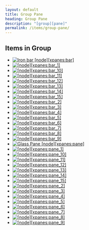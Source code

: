 ```yaml
---
layout: default
title: Group Pane
heading: Group Pane
description: "[group][pane]"
permalink: /items/group-pane/
---
```



## Items in Group

<ul class="list-items">
    <li><a href="{{site.baseurl}}/items/xpanes-bar/"><img src="{{site.baseurl}}/assets/img/items/itemcubes/xpanes_bar.png" data-toggle="tooltip" title="Iron bar [node][xpanes:bar]"></a></li>
    <li><a href="{{site.baseurl}}/items/xpanes-bar-1/"><img src="{{site.baseurl}}/assets/img/items/itemcubes/xpanes_bar_1.png" data-toggle="tooltip" title=" [node][xpanes:bar_1]"></a></li>
    <li><a href="{{site.baseurl}}/items/xpanes-bar-10/"><img src="{{site.baseurl}}/assets/img/items/itemcubes/xpanes_bar_10.png" data-toggle="tooltip" title=" [node][xpanes:bar_10]"></a></li>
    <li><a href="{{site.baseurl}}/items/xpanes-bar-11/"><img src="{{site.baseurl}}/assets/img/items/itemcubes/xpanes_bar_11.png" data-toggle="tooltip" title=" [node][xpanes:bar_11]"></a></li>
    <li><a href="{{site.baseurl}}/items/xpanes-bar-12/"><img src="{{site.baseurl}}/assets/img/items/itemcubes/xpanes_bar_12.png" data-toggle="tooltip" title=" [node][xpanes:bar_12]"></a></li>
    <li><a href="{{site.baseurl}}/items/xpanes-bar-13/"><img src="{{site.baseurl}}/assets/img/items/itemcubes/xpanes_bar_13.png" data-toggle="tooltip" title=" [node][xpanes:bar_13]"></a></li>
    <li><a href="{{site.baseurl}}/items/xpanes-bar-14/"><img src="{{site.baseurl}}/assets/img/items/itemcubes/xpanes_bar_14.png" data-toggle="tooltip" title=" [node][xpanes:bar_14]"></a></li>
    <li><a href="{{site.baseurl}}/items/xpanes-bar-15/"><img src="{{site.baseurl}}/assets/img/items/itemcubes/xpanes_bar_15.png" data-toggle="tooltip" title=" [node][xpanes:bar_15]"></a></li>
    <li><a href="{{site.baseurl}}/items/xpanes-bar-2/"><img src="{{site.baseurl}}/assets/img/items/itemcubes/xpanes_bar_2.png" data-toggle="tooltip" title=" [node][xpanes:bar_2]"></a></li>
    <li><a href="{{site.baseurl}}/items/xpanes-bar-3/"><img src="{{site.baseurl}}/assets/img/items/itemcubes/xpanes_bar_3.png" data-toggle="tooltip" title=" [node][xpanes:bar_3]"></a></li>
    <li><a href="{{site.baseurl}}/items/xpanes-bar-4/"><img src="{{site.baseurl}}/assets/img/items/itemcubes/xpanes_bar_4.png" data-toggle="tooltip" title=" [node][xpanes:bar_4]"></a></li>
    <li><a href="{{site.baseurl}}/items/xpanes-bar-5/"><img src="{{site.baseurl}}/assets/img/items/itemcubes/xpanes_bar_5.png" data-toggle="tooltip" title=" [node][xpanes:bar_5]"></a></li>
    <li><a href="{{site.baseurl}}/items/xpanes-bar-6/"><img src="{{site.baseurl}}/assets/img/items/itemcubes/xpanes_bar_6.png" data-toggle="tooltip" title=" [node][xpanes:bar_6]"></a></li>
    <li><a href="{{site.baseurl}}/items/xpanes-bar-7/"><img src="{{site.baseurl}}/assets/img/items/itemcubes/xpanes_bar_7.png" data-toggle="tooltip" title=" [node][xpanes:bar_7]"></a></li>
    <li><a href="{{site.baseurl}}/items/xpanes-bar-8/"><img src="{{site.baseurl}}/assets/img/items/itemcubes/xpanes_bar_8.png" data-toggle="tooltip" title=" [node][xpanes:bar_8]"></a></li>
    <li><a href="{{site.baseurl}}/items/xpanes-bar-9/"><img src="{{site.baseurl}}/assets/img/items/itemcubes/xpanes_bar_9.png" data-toggle="tooltip" title=" [node][xpanes:bar_9]"></a></li>
    <li><a href="{{site.baseurl}}/items/xpanes-pane/"><img src="{{site.baseurl}}/assets/img/items/itemcubes/xpanes_pane.png" data-toggle="tooltip" title="Glass Pane [node][xpanes:pane]"></a></li>
    <li><a href="{{site.baseurl}}/items/xpanes-pane-1/"><img src="{{site.baseurl}}/assets/img/items/itemcubes/xpanes_pane_1.png" data-toggle="tooltip" title=" [node][xpanes:pane_1]"></a></li>
    <li><a href="{{site.baseurl}}/items/xpanes-pane-10/"><img src="{{site.baseurl}}/assets/img/items/itemcubes/xpanes_pane_10.png" data-toggle="tooltip" title=" [node][xpanes:pane_10]"></a></li>
    <li><a href="{{site.baseurl}}/items/xpanes-pane-11/"><img src="{{site.baseurl}}/assets/img/items/itemcubes/xpanes_pane_11.png" data-toggle="tooltip" title=" [node][xpanes:pane_11]"></a></li>
    <li><a href="{{site.baseurl}}/items/xpanes-pane-12/"><img src="{{site.baseurl}}/assets/img/items/itemcubes/xpanes_pane_12.png" data-toggle="tooltip" title=" [node][xpanes:pane_12]"></a></li>
    <li><a href="{{site.baseurl}}/items/xpanes-pane-13/"><img src="{{site.baseurl}}/assets/img/items/itemcubes/xpanes_pane_13.png" data-toggle="tooltip" title=" [node][xpanes:pane_13]"></a></li>
    <li><a href="{{site.baseurl}}/items/xpanes-pane-14/"><img src="{{site.baseurl}}/assets/img/items/itemcubes/xpanes_pane_14.png" data-toggle="tooltip" title=" [node][xpanes:pane_14]"></a></li>
    <li><a href="{{site.baseurl}}/items/xpanes-pane-15/"><img src="{{site.baseurl}}/assets/img/items/itemcubes/xpanes_pane_15.png" data-toggle="tooltip" title=" [node][xpanes:pane_15]"></a></li>
    <li><a href="{{site.baseurl}}/items/xpanes-pane-2/"><img src="{{site.baseurl}}/assets/img/items/itemcubes/xpanes_pane_2.png" data-toggle="tooltip" title=" [node][xpanes:pane_2]"></a></li>
    <li><a href="{{site.baseurl}}/items/xpanes-pane-3/"><img src="{{site.baseurl}}/assets/img/items/itemcubes/xpanes_pane_3.png" data-toggle="tooltip" title=" [node][xpanes:pane_3]"></a></li>
    <li><a href="{{site.baseurl}}/items/xpanes-pane-4/"><img src="{{site.baseurl}}/assets/img/items/itemcubes/xpanes_pane_4.png" data-toggle="tooltip" title=" [node][xpanes:pane_4]"></a></li>
    <li><a href="{{site.baseurl}}/items/xpanes-pane-5/"><img src="{{site.baseurl}}/assets/img/items/itemcubes/xpanes_pane_5.png" data-toggle="tooltip" title=" [node][xpanes:pane_5]"></a></li>
    <li><a href="{{site.baseurl}}/items/xpanes-pane-6/"><img src="{{site.baseurl}}/assets/img/items/itemcubes/xpanes_pane_6.png" data-toggle="tooltip" title=" [node][xpanes:pane_6]"></a></li>
    <li><a href="{{site.baseurl}}/items/xpanes-pane-7/"><img src="{{site.baseurl}}/assets/img/items/itemcubes/xpanes_pane_7.png" data-toggle="tooltip" title=" [node][xpanes:pane_7]"></a></li>
    <li><a href="{{site.baseurl}}/items/xpanes-pane-8/"><img src="{{site.baseurl}}/assets/img/items/itemcubes/xpanes_pane_8.png" data-toggle="tooltip" title=" [node][xpanes:pane_8]"></a></li>
    <li><a href="{{site.baseurl}}/items/xpanes-pane-9/"><img src="{{site.baseurl}}/assets/img/items/itemcubes/xpanes_pane_9.png" data-toggle="tooltip" title=" [node][xpanes:pane_9]"></a></li>
</ul>
